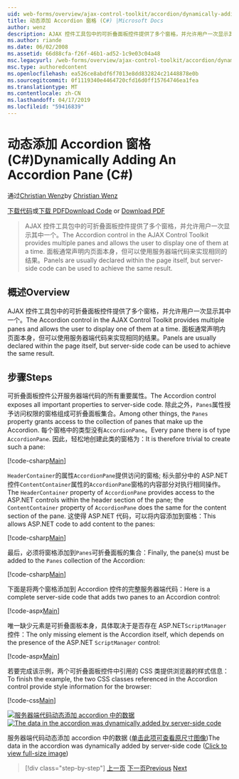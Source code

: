 ```yaml
---
uid: web-forms/overview/ajax-control-toolkit/accordion/dynamically-adding-an-accordion-pane-cs
title: 动态添加 Accordion 窗格 (C#) |Microsoft Docs
author: wenz
description: AJAX 控件工具包中的可折叠面板控件提供了多个窗格，并允许用户一次显示其中一个。 面板通常声明 w...
ms.author: riande
ms.date: 06/02/2008
ms.assetid: 66d88cfa-f26f-46b1-ad52-1c9e03c04a48
msc.legacyurl: /web-forms/overview/ajax-control-toolkit/accordion/dynamically-adding-an-accordion-pane-cs
msc.type: authoredcontent
ms.openlocfilehash: ea526ce8abdf6f7013e8dd832824c21448878e0b
ms.sourcegitcommit: 0f1119340e4464720cfd16d0ff15764746ea1fea
ms.translationtype: MT
ms.contentlocale: zh-CN
ms.lasthandoff: 04/17/2019
ms.locfileid: "59416839"
---
```

# <a name="dynamically-adding-an-accordion-pane-c"></a><span data-ttu-id="fe3a9-104">动态添加 Accordion 窗格 (C#)</span><span class="sxs-lookup"><span data-stu-id="fe3a9-104">Dynamically Adding An Accordion Pane (C#)</span></span>

<span data-ttu-id="fe3a9-105">通过[Christian Wenz](https://github.com/wenz)</span><span class="sxs-lookup"><span data-stu-id="fe3a9-105">by [Christian Wenz](https://github.com/wenz)</span></span>

<span data-ttu-id="fe3a9-106">[下载代码](http://download.microsoft.com/download/5/6/d/56d50cef-2011-4c8f-9891-7edc6dc57df9/Accordion2.cs.zip)或[下载 PDF](http://download.microsoft.com/download/6/7/1/6718d452-ff89-4d3f-a90e-c74ec2d636a3/accordion2CS.pdf)</span><span class="sxs-lookup"><span data-stu-id="fe3a9-106">[Download Code](http://download.microsoft.com/download/5/6/d/56d50cef-2011-4c8f-9891-7edc6dc57df9/Accordion2.cs.zip) or [Download PDF](http://download.microsoft.com/download/6/7/1/6718d452-ff89-4d3f-a90e-c74ec2d636a3/accordion2CS.pdf)</span></span>

> <span data-ttu-id="fe3a9-107">AJAX 控件工具包中的可折叠面板控件提供了多个窗格，并允许用户一次显示其中一个。</span><span class="sxs-lookup"><span data-stu-id="fe3a9-107">The Accordion control in the AJAX Control Toolkit provides multiple panes and allows the user to display one of them at a time.</span></span> <span data-ttu-id="fe3a9-108">面板通常声明内页面本身，但可以使用服务器端代码来实现相同的结果。</span><span class="sxs-lookup"><span data-stu-id="fe3a9-108">Panels are usually declared within the page itself, but server-side code can be used to achieve the same result.</span></span>


## <a name="overview"></a><span data-ttu-id="fe3a9-109">概述</span><span class="sxs-lookup"><span data-stu-id="fe3a9-109">Overview</span></span>

<span data-ttu-id="fe3a9-110">AJAX 控件工具包中的可折叠面板控件提供了多个窗格，并允许用户一次显示其中一个。</span><span class="sxs-lookup"><span data-stu-id="fe3a9-110">The Accordion control in the AJAX Control Toolkit provides multiple panes and allows the user to display one of them at a time.</span></span> <span data-ttu-id="fe3a9-111">面板通常声明内页面本身，但可以使用服务器端代码来实现相同的结果。</span><span class="sxs-lookup"><span data-stu-id="fe3a9-111">Panels are usually declared within the page itself, but server-side code can be used to achieve the same result.</span></span>

## <a name="steps"></a><span data-ttu-id="fe3a9-112">步骤</span><span class="sxs-lookup"><span data-stu-id="fe3a9-112">Steps</span></span>

<span data-ttu-id="fe3a9-113">可折叠面板控件公开服务器端代码的所有重要属性。</span><span class="sxs-lookup"><span data-stu-id="fe3a9-113">The Accordion control exposes all important properties to server-side code.</span></span> <span data-ttu-id="fe3a9-114">除此之外，`Panes`属性授予访问权限的窗格组成可折叠面板集合。</span><span class="sxs-lookup"><span data-stu-id="fe3a9-114">Among other things, the `Panes` property grants access to the collection of panes that make up the Accordion.</span></span> <span data-ttu-id="fe3a9-115">每个窗格中的类型没有`AccordionPane`。</span><span class="sxs-lookup"><span data-stu-id="fe3a9-115">Every pane there is of type `AccordionPane`.</span></span> <span data-ttu-id="fe3a9-116">因此，轻松地创建此类的窗格为：</span><span class="sxs-lookup"><span data-stu-id="fe3a9-116">It is therefore trivial to create such a pane:</span></span>

[!code-csharp[Main](dynamically-adding-an-accordion-pane-cs/samples/sample1.cs)]

<span data-ttu-id="fe3a9-117">`HeaderContainer`的属性`AccordionPane`提供访问的窗格; 标头部分中的 ASP.NET 控件`ContentContainer`属性的`AccordionPane`窗格的内容部分对执行相同操作。</span><span class="sxs-lookup"><span data-stu-id="fe3a9-117">The `HeaderContainer` property of `AccordionPane` provides access to the ASP.NET controls within the header section of the pane; the `ContentContainer` property of `AccordionPane` does the same for the content section of the pane.</span></span> <span data-ttu-id="fe3a9-118">这使得 ASP.NET 代码，可以将内容添加到窗格：</span><span class="sxs-lookup"><span data-stu-id="fe3a9-118">This allows ASP.NET code to add content to the panes:</span></span>

[!code-csharp[Main](dynamically-adding-an-accordion-pane-cs/samples/sample2.cs)]

<span data-ttu-id="fe3a9-119">最后，必须将窗格添加到`Panes`可折叠面板的集合：</span><span class="sxs-lookup"><span data-stu-id="fe3a9-119">Finally, the pane(s) must be added to the `Panes` collection of the Accordion:</span></span>

[!code-csharp[Main](dynamically-adding-an-accordion-pane-cs/samples/sample3.cs)]

<span data-ttu-id="fe3a9-120">下面是将两个窗格添加到 Accordion 控件的完整服务器端代码：</span><span class="sxs-lookup"><span data-stu-id="fe3a9-120">Here is a complete server-side code that adds two panes to an Accordion control:</span></span>

[!code-aspx[Main](dynamically-adding-an-accordion-pane-cs/samples/sample4.aspx)]

<span data-ttu-id="fe3a9-121">唯一缺少元素是可折叠面板本身，具体取决于是否存在 ASP.NET`ScriptManager`控件：</span><span class="sxs-lookup"><span data-stu-id="fe3a9-121">The only missing element is the Accordion itself, which depends on the presence of the ASP.NET `ScriptManager` control:</span></span>

[!code-aspx[Main](dynamically-adding-an-accordion-pane-cs/samples/sample5.aspx)]

<span data-ttu-id="fe3a9-122">若要完成该示例，两个可折叠面板控件中引用的 CSS 类提供浏览器的样式信息：</span><span class="sxs-lookup"><span data-stu-id="fe3a9-122">To finish the example, the two CSS classes referenced in the Accordion control provide style information for the browser:</span></span>

[!code-css[Main](dynamically-adding-an-accordion-pane-cs/samples/sample6.css)]


<span data-ttu-id="fe3a9-123">[![服务器端代码动态添加 accordion 中的数据](dynamically-adding-an-accordion-pane-cs/_static/image2.png)](dynamically-adding-an-accordion-pane-cs/_static/image1.png)</span><span class="sxs-lookup"><span data-stu-id="fe3a9-123">[![The data in the accordion was dynamically added by server-side code](dynamically-adding-an-accordion-pane-cs/_static/image2.png)](dynamically-adding-an-accordion-pane-cs/_static/image1.png)</span></span>

<span data-ttu-id="fe3a9-124">服务器端代码动态添加 accordion 中的数据 ([单击此项可查看原尺寸图像](dynamically-adding-an-accordion-pane-cs/_static/image3.png))</span><span class="sxs-lookup"><span data-stu-id="fe3a9-124">The data in the accordion was dynamically added by server-side code ([Click to view full-size image](dynamically-adding-an-accordion-pane-cs/_static/image3.png))</span></span>

> [!div class="step-by-step"]
> <span data-ttu-id="fe3a9-125">[上一页](databinding-to-an-accordion-cs.md)
> [下一页](databinding-to-an-accordion-vb.md)</span><span class="sxs-lookup"><span data-stu-id="fe3a9-125">[Previous](databinding-to-an-accordion-cs.md)
[Next](databinding-to-an-accordion-vb.md)</span></span>

